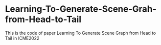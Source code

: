 # Learning-To-Generate-Scene-Grah-from-Head-to-Tail
This is the code of paper Learning To Generate Scene Graph from Head to Tail in ICME2022
